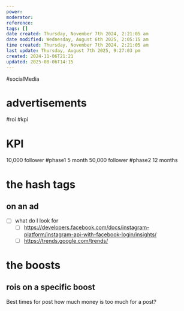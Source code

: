 ```yaml
---
power: 
moderator: 
reference: 
tags: []
date created: Thursday, November 7th 2024, 2:21:05 am
date modified: Wednesday, August 6th 2025, 2:05:15 am
time created: Thursday, November 7th 2024, 2:21:05 am
last update: Thursday, August 7th 2025, 9:27:03 pm
created: 2024-11-06T21:21
updated: 2025-08-06T14:15
---
```

#socialMedia

# advertisements
#roi #kpi 
# KPI
10,000 follower #phase1 5 month
50,000 follower #phase2 12 months

# the hash tags

## on an ad
- [ ] what do I look for
	- [ ] https://developers.facebook.com/docs/instagram-platform/instagram-api-with-facebook-login/insights/
	- [ ] https://trends.google.com/trends/
# the boosts
## rois on a specific boost
Best times for post
how much money is too much for a post?
